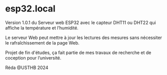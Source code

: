 # esp32.local
Version 1.0.1 du Serveur web ESP32 avec le capteur DHT11 ou DHT22 qui affiche la température et l’humidité.

Le serveur Web peut mettre à jour les lectures des mesures sans nécessiter le rafraîchissement de la page Web. 

Projet de fin d'études, ça fait partie de mes travaux de recherche et de coception pour l’université.

Réda @USTHB 2024
